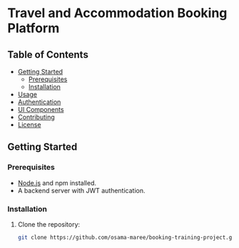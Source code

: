 # Travel and Accommodation Booking Platform



## Table of Contents

- [Getting Started](#getting-started)
  - [Prerequisites](#prerequisites)
  - [Installation](#installation)
- [Usage](#usage)
- [Authentication](#authentication)
- [UI Components](#ui-components)
- [Contributing](#contributing)
- [License](#license)

## Getting Started

### Prerequisites

- [Node.js](https://nodejs.org/) and npm installed.
- A backend server with JWT authentication.

### Installation

1. Clone the repository:

   ```bash
   git clone https://github.com/osama-maree/booking-training-project.git
